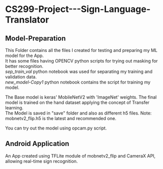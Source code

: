 # CS299-Project---Sign-Language-Translator

## Model-Preparation

This Folder contains all the files I created for testing and preparing my ML model for the App. <br>
It has some files having OPENCV python scripts for trying out masking for better recognition. <br>
_sep_train_val_ python notebook was used for separating my training and validation data. <br>
_new_model-Copy1_ python notebook contains the script for training my model. <br>

The Base model is keras' MobileNetV2 with 'ImageNet' weights. The final model is trained on the hand dataset applying the concept of Transfer learning. <br>
The Model is saved in "save" folder and also as different h5 files. Note: mobnetv2_flip.h5 is the latest and recommended one.<br> 

You can try out the model using opcam.py script.

## Android Application

An App created using TFLite module of mobnetv2_flip and CameraX API, allowing real-time sign recognition. 



